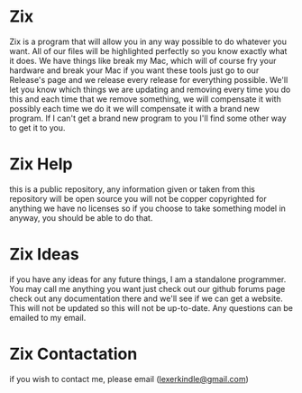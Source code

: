 # Zix
Zix is a program that will allow you in any way possible to do whatever you want. All of our files will be highlighted perfectly so you know exactly what it does. We have things like break my Mac, which will of course fry your hardware and break your Mac if you want these tools just go to our Release's page and we release every release for everything possible. We'll let you know which things we are updating and removing every time you do this and each time that we remove something, we will compensate it with possibly each time we do it we will compensate it with a brand new program. If I can't get a brand new program to you I'll find some other way to get it to you. 
# Zix Help
this is a public repository, any information given or taken from this repository will be open source you will not be copper copyrighted for anything we have no licenses so if you choose to take something model in anyway, you should be able to do that.
# Zix Ideas 
if you have any ideas for any future things, I am a standalone programmer. You may call me anything you want just check out our github forums page check out any documentation there and we'll see if we can get a website. This will not be updated so this will not be up-to-date. Any questions can be emailed to my email. 
# Zix Contactation
if you wish to contact me, please email (lexerkindle@gmail.com) 